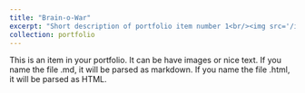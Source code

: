```yaml
---
title: "Brain-o-War"
excerpt: "Short description of portfolio item number 1<br/><img src='/images/brainowar.png'>"
collection: portfolio
---
```


This is an item in your portfolio. It can be have images or nice text. If you name the file .md, it will be parsed as markdown. If you name the file .html, it will be parsed as HTML. 
